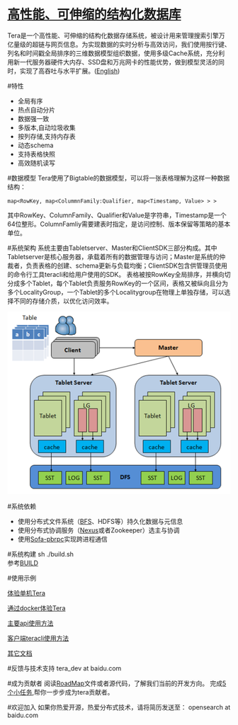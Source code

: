 [高性能、可伸缩的结构化数据库](http://github.com/baidu/tera)
====
Tera是一个高性能、可伸缩的结构化数据存储系统，被设计用来管理搜索引擎万亿量级的超链与网页信息。为实现数据的实时分析与高效访问，我们使用按行键、列名和时间戳全局排序的三维数据模型组织数据，使用多级Cache系统，充分利用新一代服务器硬件大内存、SSD盘和万兆网卡的性能优势，做到模型灵活的同时，实现了高吞吐与水平扩展。([English](README.md))

#特性
 * 全局有序
 * 热点自动分片
 * 数据强一致
 * 多版本,自动垃圾收集
 * 按列存储,支持内存表
 * 动态schema
 * 支持表格快照
 * 高效随机读写

#数据模型
Tera使用了Bigtable的数据模型，可以将一张表格理解为这样一种数据结构：
```
map<RowKey, map<ColummnFamily:Qualifier, map<Timestamp, Value> > >
```
其中RowKey、ColumnFamily、Qualifier和Value是字符串，Timestamp是一个64位整形。ColumnFamliy需要建表时指定，是访问控制、版本保留等策略的基本单位。

#系统架构
系统主要由Tabletserver、Master和ClientSDK三部分构成。其中Tabletserver是核心服务器，承载着所有的数据管理与访问；Master是系统的仲裁者，负责表格的创建、schema更新与负载均衡；ClientSDK包含供管理员使用的命令行工具teracli和给用户使用的SDK。
表格被按RowKey全局排序，并横向切分成多个Tablet，每个Tablet负责服务RowKey的一个区间，表格又被纵向且分为多个LocalityGroup，一个Tablet的多个Localitygroup在物理上单独存储，可以选择不同的存储介质，以优化访问效率。

![架构图](resources/images/arch.png)

#系统依赖
 * 使用分布式文件系统（[BFS](https://github.com/baidu/bfs)、HDFS等）持久化数据与元信息
 * 使用分布式协调服务（[Nexus](https://github.com/baidu/ins/)或者Zookeeper）选主与协调
 * 使用[Sofa-pbrpc](https://github.com/baidu/sofa-pbrpc/)实现跨进程通信

#系统构建
sh ./build.sh  
参考[BUILD](BUILD-cn)

#使用示例

[体验单机Tera](doc/onebox.md)

[通过docker体验Tera](example/docker)

[主要api使用方法](doc/cn/sdk_guide.md)

[客户端teracli使用方法](doc/teracli.md)

[其它文档](doc/README.md)

#反馈与技术支持
tera_dev at baidu.com

#成为贡献者
阅读[RoadMap](roadmap-cn.md)文件或者源代码，了解我们当前的开发方向。
完成[5个小任务](doc/to_be_a_contributor.md),帮你一步步成为tera贡献者。

#欢迎加入
如果你热爱开源，热爱分布式技术，请将简历发送至： 
opensearch at baidu.com
